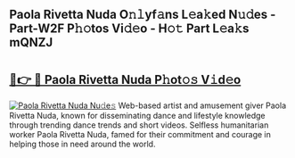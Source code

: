 ## Paola Rivetta Nuda O𝚗𝚕yf𝚊ns L𝚎a𝚔ed N𝚞𝚍es - Part-W2F P𝚑𝚘tos Vi𝚍𝚎o - H𝚘𝚝 Part L𝚎a𝚔s mQNZJ

# <h2><a href="http://kf2mbio.oniu.top/?m=Paola+Rivetta+Nuda">🔗👉 🔴 Paola Rivetta Nuda P𝚑ot𝚘𝚜 V𝚒d𝚎o</a></h2>

[![Paola Rivetta Nuda Nu𝚍e𝚜](https://i.imgur.com/0qMVB7G.gif)](http://kf2mbio.oniu.top/?m=Paola+Rivetta+Nuda)
Web-based artist and amusement giver Paola Rivetta Nuda, known for disseminating dance and lifestyle knowledge through trending dance trends and short videos. Selfless humanitarian worker Paola Rivetta Nuda, famed for their commitment and courage in helping those in need around the world.  

